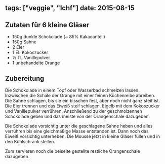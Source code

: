 tags: ["veggie", "lchf"]
date: 2015-08-15
---

## Zutaten für 6 kleine Gläser
- 150g dunkle Schokolade (~ 85% Kakaoanteil)
- 150g Sahne
- 2 Eier
- 1 EL Kokoszucker
- ½ TL Vanillepulver
- 1 unbehandelte Orange

## Zubereitung
Die Schokolade in einem Topf oder Wasserbad schmelzen lassen. Inzwischen die Schale der Orange mit einer feinen Küchenreibe abreiben. Die Sahne schlagen, bis sie ein bisschen fest, aber noch nicht ganz steif ist.
Die Eier trennen und das Eiweiß steif schlagen. Eigelb mit dem Kokoszucker und Vanillepulver verrühren. Anschließend zu der geschmolzennen Schokolade geben und das meiste von der Orangenschale dazugeben.

Die Schokolade vorsichtig unter die geschlagene Sahne heben und alles verrühren bis eine gleichmäßige Masse entstanden ist. Dann noch das Eiweiß vorsichtig unterheben. Die Mousse jetzt in kleine Gläser füllen und in den Kühlschrank stellen.

Zum servieren noch die beiseite gestellte restliche Orangenschale dazugeben.
